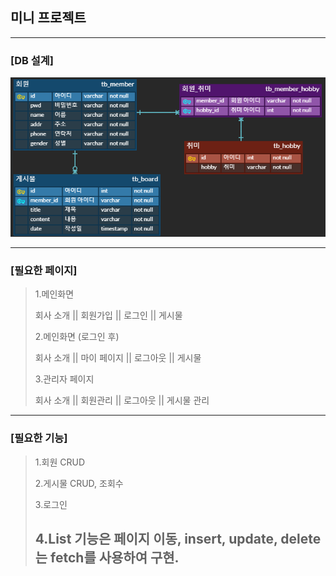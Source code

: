 ## 미니 프로젝트 


----
### [DB 설계]
![image](https://github.com/aayyybbb/miniProj/blob/master/miniProject.png)

-----
### [필요한 페이지] ###
>
> 1.메인화면
>
> 회사 소개  ||  회원가입  ||  로그인  ||  게시물
>
> 2.메인화면 (로그인 후)
>
> 회사 소개  ||  마이 페이지  ||  로그아웃  ||  게시물
>
> 3.관리자 페이지
>
> 회사 소개  ||  회원관리  ||  로그아웃  ||  게시물 관리
>
----
### [필요한 기능] ###
>
> 1.회원 CRUD
>
> 2.게시물 CRUD, 조회수
>
> 3.로그인
>
> 4.List 기능은 페이지 이동, insert, update, delete는 fetch를 사용하여 구현.
>----





